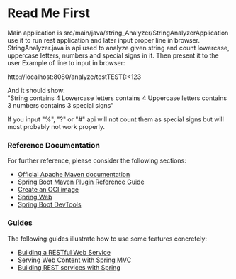 # Read Me First
Main application is src/main/java/string_Analyzer/StringAnalyzerApplication use it to run rest application and later
 input proper line in browser.
 StringAnalyzer.java is api used to analyze given string and count lowercase, uppercase letters, numbers and special
  signs in it. Then present it to the user
 Example of line to input in browser: 
 
 http://localhost:8080/analyze/testTEST{:<123
 
 And it should show:  
 "String contains 4 Lowercase letters contains 4 Uppercase letters contains 3 numbers contains 3 special signs"
 
 If you input "%", "?" or "#" api will not count them as special signs but will most probably not work properly. 

### Reference Documentation
For further reference, please consider the following sections:

* [Official Apache Maven documentation](https://maven.apache.org/guides/index.html)
* [Spring Boot Maven Plugin Reference Guide](https://docs.spring.io/spring-boot/docs/2.3.4.RELEASE/maven-plugin/reference/html/)
* [Create an OCI image](https://docs.spring.io/spring-boot/docs/2.3.4.RELEASE/maven-plugin/reference/html/#build-image)
* [Spring Web](https://docs.spring.io/spring-boot/docs/2.3.4.RELEASE/reference/htmlsingle/#boot-features-developing-web-applications)
* [Spring Boot DevTools](https://docs.spring.io/spring-boot/docs/2.3.4.RELEASE/reference/htmlsingle/#using-boot-devtools)

### Guides
The following guides illustrate how to use some features concretely:

* [Building a RESTful Web Service](https://spring.io/guides/gs/rest-service/)
* [Serving Web Content with Spring MVC](https://spring.io/guides/gs/serving-web-content/)
* [Building REST services with Spring](https://spring.io/guides/tutorials/bookmarks/)


